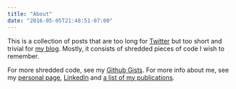 ```yaml
---
title: "About"
date: "2016-05-05T21:48:51-07:00"
---
```


This is a collection of posts that are too long for [Twitter](http://www.twitter.com/simecek) but too short and trivial for [my blog](http://simecek.github.io/blog). Mostly, it consists of shredded pieces of code I wish to remember. 

For more shredded code, see my [Github Gists](https://gist.github.com/simecek). For more info about me, see my [personal page](http://simecek.github.io), [LinkedIn](https://www.linkedin.com/in/simecekpetr) and [a list of my publications](https://scholar.google.com/citations?user=248ewekAAAAJ&hl=en).